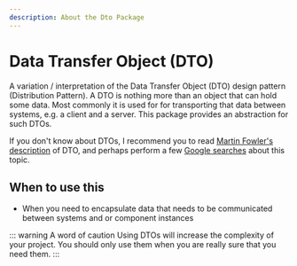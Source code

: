 ```yaml
---
description: About the Dto Package
---
```


# Data Transfer Object (DTO)

A variation / interpretation of the Data Transfer Object (DTO) design pattern (Distribution Pattern). A DTO is nothing more than an object that
can hold some data. Most commonly it is used for for transporting that data between systems, e.g. a client and a server.
This package provides an abstraction for such DTOs.

If you don't know about DTOs, I recommend you to read [Martin Fowler's description](http://martinfowler.com/eaaCatalog/dataTransferObject.html) of DTO, and perhaps
perform a few [Google searches](https://www.google.com/search?q=data+transfer+object&ie=utf-8&oe=utf-8) about this topic.


## When to use this

* When you need to encapsulate data that needs to be communicated between systems and or component instances

::: warning A word of caution
Using DTOs will increase the complexity of your project.
You should only use them when you are really sure that you need them.
:::
